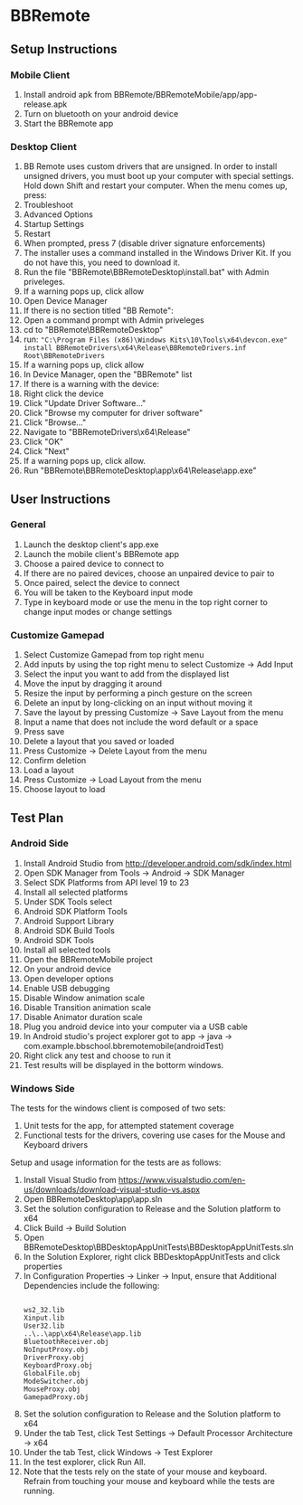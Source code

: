 # BBRemote

## Setup Instructions

### Mobile Client

1. Install android apk from BBRemote/BBRemoteMobile/app/app-release.apk
2. Turn on bluetooth on your android device
3. Start the BBRemote app

### Desktop Client

1. BB Remote uses custom drivers that are unsigned. In order to install unsigned drivers, you must boot up your computer with special settings. Hold down Shift and restart your computer. When the menu comes up, press:
  1. Troubleshoot
  2. Advanced Options
  3. Startup Settings
  4. Restart
2. When prompted, press 7 (disable driver signature enforcements)
3. The installer uses a command installed in the Windows Driver Kit. If you do not have this, you need to download it.
4. Run the file "BBRemote\BBRemoteDesktop\install.bat" with Admin priveleges.
5. If a warning pops up, click allow
6. Open Device Manager
7. If there is no section titled "BB Remote":
  1. Open a command prompt with Admin priveleges
  2. cd to "BBRemote\BBRemoteDesktop"
  3. run: 
``` "C:\Program Files (x86)\Windows Kits\10\Tools\x64\devcon.exe" install BBRemoteDrivers\x64\Release\BBRemoteDrivers.inf Root\BBRemoteDrivers ```
  4. If a warning pops up, click allow
8. In Device Manager, open the "BBRemote" list
9. If there is a warning with the device:
  1. Right click the device
  2. Click "Update Driver Software..."
  3. Click "Browse my computer for driver software"
  4. Click "Browse..."
  5. Navigate to "BBRemoteDrivers\x64\Release"
  6. Click "OK"
  7. Click "Next"
  8. If a warning pops up, click allow.
10. Run "BBRemote\BBRemoteDesktop\app\x64\Release\app.exe"

## User Instructions

### General

1. Launch the desktop client's app.exe
2. Launch the mobile client's BBRemote app
3. Choose a paired device to connect to
  1. If there are no paired devices, choose an unpaired device to pair to
  2. Once paired, select the device to connect
4. You will be taken to the Keyboard input mode
5. Type in keyboard mode or use the menu in the top right corner to change input modes or change settings

### Customize Gamepad

1. Select Customize Gamepad from top right menu
2. Add inputs by using the top right menu to select Customize -> Add Input
3. Select the input you want to add from the displayed list
4. Move the input by dragging it around
5. Resize the input by performing a pinch gesture on the screen
6. Delete an input by long-clicking on an input without moving it
7. Save the layout by pressing Customize -> Save Layout from the menu
  1. Input a name that does not include the word default or a space
  2. Press save
8. Delete a layout that you saved or loaded 
  1. Press Customize -> Delete Layout from the menu
  2. Confirm deletion
9. Load a layout
  1. Press Customize -> Load Layout from the menu
  2. Choose layout to load

## Test Plan

### Android Side

1. Install Android Studio from http://developer.android.com/sdk/index.html
2. Open SDK Manager from Tools -> Android -> SDK Manager
3. Select SDK Platforms from API level 19 to 23
4. Install all selected platforms
5. Under SDK Tools select
  1. Android SDK Platform Tools
  2. Android Support Library
  3. Android SDK Build Tools
  4. Android SDK Tools
6. Install all selected tools
7. Open the BBRemoteMobile project
8. On your android device
  1. Open developer options
  2. Enable USB debugging
  3. Disable Window animation scale
  4. Disable Transition animation scale
  5. Disable Animator duration scale
9. Plug you android device into your computer via a USB cable
10. In Android studio's project explorer got to app -> java -> com.example.bbschool.bbremotemobile(androidTest)
11. Right click any test and choose to run it
12. Test results will be displayed in the bottorm windows.

### Windows Side

The tests for the windows client is composed of two sets:
1. Unit tests for the app, for attempted statement coverage
2. Functional tests for the drivers, covering use cases for the Mouse and Keyboard drivers

Setup and usage information for the tests are as follows:

1. Install Visual Studio from https://www.visualstudio.com/en-us/downloads/download-visual-studio-vs.aspx
2. Open BBRemoteDesktop\app\app.sln
3. Set the solution configuration to Release and the Solution platform to x64
4. Click Build -> Build Solution
5. Open BBRemoteDesktop\BBDesktopAppUnitTests\BBDesktopAppUnitTests.sln
6. In the Solution Explorer, right click BBDesktopAppUnitTests and click properties
7. In Configuration Properties -> Linker -> Input, ensure that Additional Dependencies include the following:
    ```
    
    ws2_32.lib
    Xinput.lib
    User32.lib
    ..\..\app\x64\Release\app.lib
    BluetoothReceiver.obj
    NoInputProxy.obj
    DriverProxy.obj
    KeyboardProxy.obj
    GlobalFile.obj
    ModeSwitcher.obj
    MouseProxy.obj
    GamepadProxy.obj
    ```
8. Set the solution configuration to Release and the Solution platform to x64
9. Under the tab Test, click Test Settings -> Default Processor Architecture -> x64
10. Under the tab Test, click Windows -> Test Explorer
11. In the test explorer, click Run All.
  1. Note that the tests rely on the state of your mouse and keyboard. Refrain from touching your mouse and keyboard while the tests are running.
